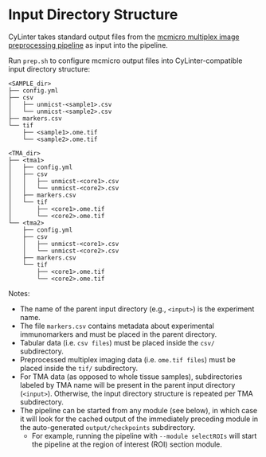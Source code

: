 # Input Directory Structure
CyLinter takes standard output files from the [mcmicro multiplex image preprocessing pipeline](https://github.com/labsyspharm/mcmicro) as input into the pipeline.  

Run `prep.sh` to configure mcmicro output files into CyLinter-compatible input directory structure:

```
<SAMPLE_dir>
├── config.yml
├── csv
│   ├── unmicst-<sample1>.csv
│   └── unmicst-<sample2>.csv
├── markers.csv
└── tif
    ├── <sample1>.ome.tif
    └── <sample2>.ome.tif

<TMA_dir>
├── <tma1>
│   ├── config.yml
│   ├── csv
│   │   ├── unmicst-<core1>.csv
│   │   └── unmicst-<core2>.csv
│   ├── markers.csv
│   └── tif
│       ├── <core1>.ome.tif
│       └── <core2>.ome.tif
└── <tma2>
    ├── config.yml
    ├── csv
    │   ├── unmicst-<core1>.csv
    │   └── unmicst-<core2>.csv
    ├── markers.csv
    └── tif
        ├── <core1>.ome.tif
        └── <core2>.ome.tif
```

Notes:

* The name of the parent input directory (e.g., `<input>`) is the experiment name.
* The file `markers.csv` contains metadata about experimental immunomarkers and must be placed in the parent directory.
* Tabular data (i.e. `csv files`) must be placed inside the `csv/` subdirectory.
* Preprocessed multiplex imaging data (i.e. `ome.tif files`) must be placed inside the `tif/` subdirectory.
* For TMA data (as opposed to whole tissue samples), subdirectories labeled by TMA name will be present in the parent input directory (`<input>`). Otherwise, the input directory structure is repeated per TMA subdirectory.
* The pipeline can be started from any module (see below), in which case it will look for the cached output of the immediately preceding module in the auto-generated `output/checkpoints` subdirectory.
  * For example, running the pipeline with `--module selectROIs` will start the pipeline at the region of interest (ROI) section module.
